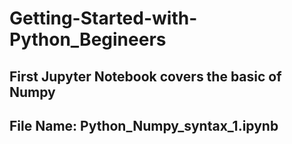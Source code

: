 # Getting-Started-with-Python_Begineers

## First Jupyter Notebook covers the basic of Numpy

## File Name: Python_Numpy_syntax_1.ipynb

